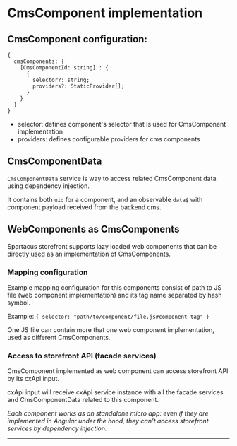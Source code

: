 # CmsComponent implementation

## CmsComponent configuration:

```
{
  cmsComponents: {
    [CmsComponentId: string] : {
      {
        selector?: string;
        providers?: StaticProvider[];
      }
    }
  }
}
```

- selector: defines component's selector that is used for CmsComponent implementation
- providers: defines configurable providers for cms components 

## CmsComponentData

`CmsComponentData` service is way to access related CmsComponent data using dependency injection. 

It contains both `uid` for a component, and an observable `data$` with component payload received from the backend cms. 
 

## WebComponents as CmsComponents

Spartacus storefront supports lazy loaded web components that can be directly used as an implementation of CmsComponents. 

### Mapping configuration

Example mapping configuration for this components consist of path to JS file (web component implementation) and its tag name separated by hash symbol.

Example: ```{ selector: "path/to/component/file.js#component-tag" }```

One JS file can contain more that one web component implementation, used as different CmsComponents. 

### Access to storefront API (facade services)

CmsComponent implemented as web component can access storefront API by its cxApi input.
 
cxApi input will receive cxApi service instance with all the facade services and CmsComponentData related to this component. 

_Each component works as an standalone micro app: even if they are implemented in Angular under the hood, they can't access storefront services by dependency injection._ 




----
